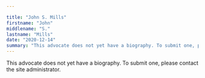 ```yaml
---

title: "John S. Mills"
firstname: "John"
middlename: "S."
lastname: "Mills"
date: "2020-12-14"
summary: "This advocate does not yet have a biography. To submit one, please contact the site administrator."
---
```

This advocate does not yet have a biography. To submit one, please contact the site administrator.

